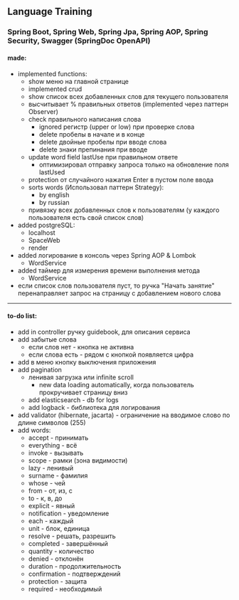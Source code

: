 ## Language Training

### Spring Boot, Spring Web, Spring Jpa, Spring AOP, Spring Security, Swagger (SpringDoc OpenAPI)

#### made:

- implemented functions:
    - show меню на главной странице
    - implemented crud
    - show список всех добавленных слов для текущего пользователя
    - высчитывает % правильных ответов (implemented через паттерн Observer)
    - check правильного написания слова
        - ignored регистр (upper or low) при проверке слова
        - delete пробелы в начале и в конце
        - delete двойные пробелы при вводе слова
        - delete знаки препинания при вводе
    - update word field lastUse при правильном ответе
        - оптимизировал отправку запроса только на обновление поля lastUsed
    - protection от случайного нажатия Enter в пустом поле ввода
    - sorts words (Использовал паттерн Strategy):
        - by english
        - by russian
    - привязку всех добавленных слов к пользователям (у каждого пользователя есть свой список слов)
- added postgreSQL:
    - localhost
    - SpaceWeb
    - render
- added логирование в консоль через Spring AOP & Lombok
    - WordService
- added таймер для измерения времени выполнения метода
    - WordService
- если список слов пользователя пуст, то ручка "Начать занятие" перенаправляет запрос на страницу с добавлением нового слова

---

#### to-do list:

- add in controller ручку guidebook, для описания сервиса
- add забытые слова
  - если слов нет - кнопка не активна
  - если слова есть - рядом с кнопкой появляется цифра
- add в меню кнопку выключения приложения
- add pagination
    - ленивая загрузка или infinite scroll
        - new data loading automatically, когда пользователь прокручивает страницу вниз
    - add elasticsearch - db for logs
    - add logback - библиотека для логирования
- add validator (hibernate, jacarta) - ограничение на вводимое слово по длине символов (255)
- add words:
    - accept - принимать
    - everything - всё
    - invoke - вызывать
    - scope - рамки (зона видимости)
    - lazy - ленивый
    - surname - фамилия
    - whose - чей
    - from - от, из, с
    - to - к, в, до
    - explicit - явный
    - notification - уведомление
    - each - каждый
    - unit - блок, единица
    - resolve - решать, разрешить
    - completed - завершённый
    - quantity - количество
    - denied - отклонён
    - duration - продолжительность
    - confirmation - подтверждений
    - protection - защита
    - required - необходимый